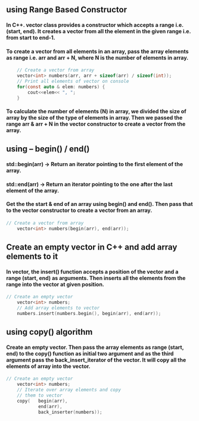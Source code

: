 ## using Range Based Constructor

#### In C++. vector class provides a constructor which accepts a range i.e.(start, end). It creates a vector from all the element in the given range i.e. from start to end-1.
#### To create a vector from all elements in an array, pass the array elements as range i.e. arr and arr + N, where N is the number of elements in array. 
```c int arr[] = {1, 3, 4, 7, 8, 9};
    // Create a vector from array
    vector<int> numbers(arr, arr + sizeof(arr) / sizeof(int));
    // Print all elements of vector on console
    for(const auto & elem: numbers) {
        cout<<elem<< ", ";
    }
 ```
 #### To calculate the number of elements (N) in array, we divided the size of array by the size of the type of elements in array. Then we passed the range arr & arr + N in the vector constructor to create a vector from the array.
 
 
## using – begin() / end()

#### std::begin(arr) -> Return an iterator pointing to the first element of the array.
#### std::end(arr) -> Return an iterator pointing to the one after the last element of the array.
#### Get the the start & end of an array using begin() and end(). Then pass that to the vector constructor to create a vector from an array.
```c
// Create a vector from array
    vector<int> numbers(begin(arr), end(arr));
```

## Create an empty vector in C++ and add array elements to it

#### In vector, the insert() function accepts a position of the vector and a range (start, end) as arguments. Then inserts all the elements from the range into the vector at given position.
```c
// Create an empty vector
    vector<int> numbers;
    // Add array elements to vector
    numbers.insert(numbers.begin(), begin(arr), end(arr));
```

## using copy() algorithm

#### Create an empty vector. Then pass the array elements as range (start, end) to the copy() function as initial two argument and as the third argument pass the back_insert_iterator of the vector. It will copy all the elements of array into the vector. 
```c
// Create an empty vector
    vector<int> numbers;
    // Iterate over array elements and copy 
    // them to vector
    copy(   begin(arr),
            end(arr),
            back_inserter(numbers));
```


